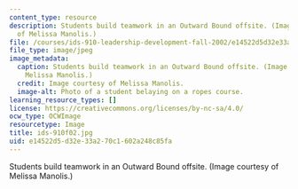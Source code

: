 ```yaml
---
content_type: resource
description: Students build teamwork in an Outward Bound offsite. (Image courtesy
  of Melissa Manolis.)
file: /courses/ids-910-leadership-development-fall-2002/e14522d5d32e33a270c1602a248c85fa_ids-910f02.jpg
file_type: image/jpeg
image_metadata:
  caption: Students build teamwork in an Outward Bound offsite. (Image courtesy of
    Melissa Manolis.)
  credit: Image courtesy of Melissa Manolis.
  image-alt: Photo of a student belaying on a ropes course.
learning_resource_types: []
license: https://creativecommons.org/licenses/by-nc-sa/4.0/
ocw_type: OCWImage
resourcetype: Image
title: ids-910f02.jpg
uid: e14522d5-d32e-33a2-70c1-602a248c85fa
---
```

Students build teamwork in an Outward Bound offsite. (Image courtesy of Melissa Manolis.)